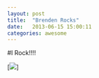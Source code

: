 ```yaml
---
layout: post
title:  "Brenden Rocks"
date:   2013-06-15 15:00:11
categories: awesome
---
```


#I Rock!!!!

[![](http://www.unk.edu/uploadedImages/facstaff/profiles/rensinkbw/Rensink%20-%20Faculty%20Picture.jpg)]
